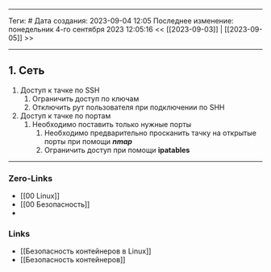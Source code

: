 ___
Теги: #
Дата создания: 2023-09-04 12:05 
Последнее изменение: понедельник 4-го сентября 2023 12:05:16
<< [[2023-09-03]] | [[2023-09-05]] >> 
___
## 1. Сеть

1. Доступ к тачке по SSH
	1. Ограничить доступ по ключам
	2. Отключить рут пользователя при подключении по SHH
2. Доступ к тачке по портам
	1. Необходимо поставить только нужные порты 
		1. Необходимо предварительно просканить тачку на открытые порты при помощи ***nmap***
		2. Ограничить доступ при помощи **ipatables**

___
### Zero-Links
- [[00 Linux]]
- [[00 Безопасность]]
- 
### Links
- [[Безопасность контейнеров в Linux]]
- [[Безопасность контейнеров]]
